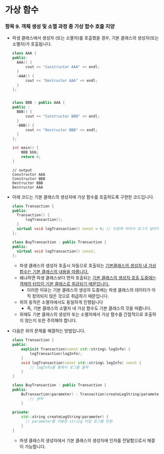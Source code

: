 # 가상 함수

### 항목 9. 객체 생성 및 소멸 과정 중 가상 함수 호출 지양

* 파생 클래스에서 생성자 (또는 소멸자)를 호출했을 경우, 기본 클래스의 생성자(또는 소멸자)가 호출됩니다.

  ```c++
  class AAA {
  public:
  	AAA() {
  		cout << "Constructor AAA" << endl;
  	}
  	~AAA() {
  		cout << "Destructor AAA" << endl;
  	}
  };
  
  
  class BBB : public AAA {
  public :
  	BBB() {
  		cout << "Constructor BBB" << endl;
  	}
  	~BBB() {
  		cout << "Destructor BBB" << endl;
  	}
  };
  
  int main() {
      BBB bbb;
      return 0;
  }
  ```

  ```
  // output
  Constructor AAA
  Constructor BBB
  Destructor BBB
  Destructor AAA
  ```

* 아래 코드는  기본 클래스의 생성자에 가상 함수를 호출하도록 구현한 코드입니다.

  ```c++
  class Transaction {
  public:
  	Transaction() {
  		logTransaction();
  	}
  	virtual void logTransaction() const = 0; // 타입에 따라서 로그가 달라지도록 가상 함수로 구현
  };
  
  class BuyTransaction : public Transaction {
  public:
  	virtual void logTransaction() const;
  };
  ```

  * 파생 클래스의 생성자 호출시 자동으로 호출되는 <u>기본클래스의 생성자 내 가상 함수는 기본 클래스의 내용을 따릅니다.</u>
  * 왜냐하면 파생 클래스보다 먼저 호출되는 <u>기본 클래스의 생성자 호출 도중에는 객체의 타입이 기본 클래스로 취급되기 때문입니다.</u>
    * 이러한 이유는 기본 클래스의 생성자 도중에는 파생 클래스의 데이터가 아직 정의되지 않은 것으로 취급하기 때문입니다.
  * 위의 동작은 소멸자에서도 동일하게 진행됩니다
    * 즉, 기본 클래스의 소멸자 내 가상 함수도 기본 클래스의 것을 따릅니다.
  * 외에도 기본 클래스의 생성자 또는 소멸자에서 가상 함수를 간접적으로 호출하지 않는지 또한 주의해야 합니다.

* 다음은 위의 문제를 해결하는 방법입니다.

  ```c++
  class Transaction {
  public:
      explicit Transaction(const std::string& logInfo) {
          logTransaction(logInfo);
      }
      void logTransaction(const std::string& logInfo) const {
          // logInfo를 통해서 로그를 출력
      }
  }
  
  class BuyTransaction : public Transaction {
  public:
      BuTransaction(parameter) : Transaction(createLogString(parameter)) {
          // 생략
      }
      
  private:
      std::string createLogString(parameter) { 
      	// parameter를 이용한 string 타입 로그를 반환
      }
  }
  ```

  * 파생 클래스의 생성자에서 기본 클래스의 생성자에 인자를 전달함으로서 해결이 가능합니다.

